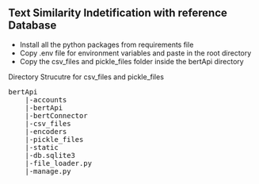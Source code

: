 ## Text Similarity Indetification with reference Database

- Install all the python packages from requirements file
- Copy .env file for environment variables and paste in the root directory
- Copy the csv_files and pickle_files folder inside the bertApi directory

Directory Strucutre for csv_files and pickle_files
<pre>
bertApi
    |-accounts
    |-bertApi
    |-bertConnector
    |-csv_files
    |-encoders
    |-pickle_files
    |-static
    |-db.sqlite3
    |-file_loader.py
    |-manage.py

</pre>
